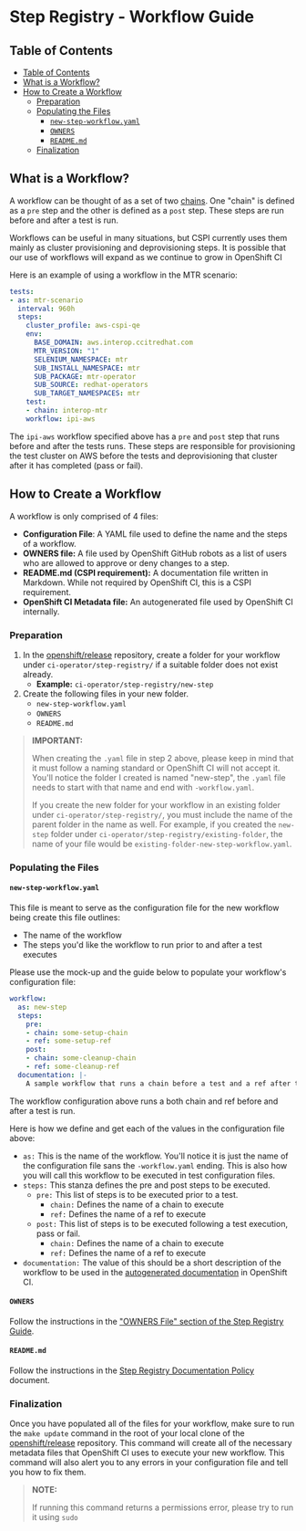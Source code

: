 # Step Registry - Workflow Guide<!-- omit from toc -->

## Table of Contents<!--omit from toc-->
- [Table of Contents](#table-of-contents)
- [What is a Workflow?](#what-is-a-workflow)
- [How to Create a Workflow](#how-to-create-a-workflow)
  - [Preparation](#preparation)
  - [Populating the Files](#populating-the-files)
    - [`new-step-workflow.yaml`](#new-step-workflowyaml)
    - [`OWNERS`](#owners)
    - [`README.md`](#readmemd)
  - [Finalization](#finalization)

## What is a Workflow?
A workflow can be thought of as a set of two [chains](Step_Registry_Chain_Guide.md). One "chain" is defined as a `pre` step and the other is defined as a `post` step. These steps are run before and after a test is run.

Workflows can be useful in many situations, but CSPI currently uses them mainly as cluster provisioning and deprovisioning steps. It is possible that our use of workflows will expand as we continue to grow in OpenShift CI

Here is an example of using a workflow in the MTR scenario:
```yaml
tests:
- as: mtr-scenario
  interval: 960h
  steps:
    cluster_profile: aws-cspi-qe
    env:
      BASE_DOMAIN: aws.interop.ccitredhat.com
      MTR_VERSION: "1"
      SELENIUM_NAMESPACE: mtr
      SUB_INSTALL_NAMESPACE: mtr
      SUB_PACKAGE: mtr-operator
      SUB_SOURCE: redhat-operators
      SUB_TARGET_NAMESPACES: mtr
    test:
    - chain: interop-mtr
    workflow: ipi-aws
```

The `ipi-aws` workflow specified above has a `pre` and `post` step that runs before and after the tests runs. These steps are responsible for provisioning the test cluster on AWS before the tests and deprovisioning that cluster after it has completed (pass or fail).

## How to Create a Workflow
A workflow is only comprised of 4 files:

- **Configuration File**: A YAML file used to define the name and the steps of a workflow.
- **OWNERS file:** A file used by OpenShift GitHub robots as a list of users who are allowed to approve or deny changes to a step.
- **README.md (CSPI requirement):** A documentation file written in Markdown. While not required by OpenShift CI, this is a CSPI requirement.
- **OpenShift CI Metadata file:** An autogenerated file used by OpenShift CI internally.

### Preparation
1. In the [openshift/release](https://github.com/openshift/release) repository, create a folder for your workflow under `ci-operator/step-registry/` if a suitable folder does not exist already.
   - **Example:** `ci-operator/step-registry/new-step` 
2. Create the following files in your new folder.
   - `new-step-workflow.yaml`
   - `OWNERS`
   - `README.md`

> **IMPORTANT:**
>
> When creating the `.yaml` file in step 2 above, please keep in mind that it must follow a naming standard or OpenShift CI will not accept it. You'll notice the folder I created is named "new-step", the `.yaml` file needs to start with that name and end with `-workflow.yaml`.
>
> If you create the new folder for your workflow in an existing folder under `ci-operator/step-registry/`, you must include the name of the parent folder in the name as well. For example, if you created the `new-step` folder under `ci-operator/step-registry/existing-folder`, the name of your file would be `existing-folder-new-step-workflow.yaml`.

### Populating the Files

#### `new-step-workflow.yaml`
This file is meant to serve as the configuration file for the new workflow being create this file outlines:
- The name of the workflow
- The steps you'd like the workflow to run prior to and after a test executes
  
Please use the mock-up and the guide below to populate your workflow's configuration file:

```yaml
workflow:
  as: new-step
  steps:
    pre:
    - chain: some-setup-chain
    - ref: some-setup-ref
    post:
    - chain: some-cleanup-chain
    - ref: some-cleanup-ref
  documentation: |-
    A sample workflow that runs a chain before a test and a ref after the test.
```

The workflow configuration above runs a both chain and ref before and after a test is run.

Here is how we define and get each of the values in the configuration file above:

- `as:` This is the name of the workflow. You'll notice it is just the name of the configuration file sans the `-workflow.yaml` ending. This is also how you will call this workflow to be executed in test configuration files.
- `steps:` This stanza defines the pre and post steps to be executed.
  - `pre:` This list of steps is to be executed prior to a test.
    - `chain:` Defines the name of a chain to execute
    - `ref:` Defines the name of a ref to execute
  - `post:` This list of steps is to be executed following a test execution, pass or fail.
    - `chain:` Defines the name of a chain to execute
    - `ref:` Defines the name of a ref to execute
- `documentation:` The value of this should be a short description of the workflow to be used in the [autogenerated documentation](../../Policy/Documentation/Step_Registry_Documentation_Policy.md#automatically-generated-documentation) in OpenShift CI.

#### `OWNERS`
Follow the instructions in the ["OWNERS File" section of the Step Registry Guide](Step_Registry_Guide.md#owners-file).

#### `README.md`
Follow the instructions in the [Step Registry Documentation Policy](../../Policy/Documentation/Step_Registry_Documentation_Policy.md) document.

### Finalization
Once you have populated all of the files for your workflow, make sure to run the `make update` command in the root of your local clone of the [openshift/release](https://github.com/openshift/release) repository. This command will create all of the necessary metadata files that OpenShift CI uses to execute your new workflow. This command will also alert you to any errors in your configuration file and tell you how to fix them.

> **NOTE:**
>
> If running this command returns a permissions error, please try to run it using `sudo`